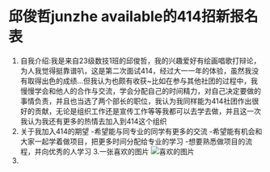 # 邱俊哲junzhe available的414招新报名表  
1. 自我介绍:我是来自23级数技1班的邱俊哲，我的兴趣爱好有绘画唱歌打辩论，为人我觉得挺靠谱叭，这是第二次面试414，经过大一一年的体验，虽然我没有取得出色的成绩...但我认为也颇有收获~比如在参与其他社团的过程中，我慢慢学会和他人的合作与交流，学会分配自己的时间精力，对自己决定要做的事情负责，并且也当选了两个部长的职位，我认为我同样能为414社团作出很好的贡献，无论是组织工作还是宣传工作等等我都可以去学去做，并且这一次我认为我还有更多的热情去加入到414这个组织
2. 关于我加入414的期望
-希望能与同专业的同学有更多的交流
-希望能有机会和大家一起学着做项目，把更多时间分配给专业的学习
-想要熟悉做项目的流程，并向优秀的人学习
3.一张喜欢的图片
 ![喜欢的图片](https://github.com/user-attachments/assets/b345bb16-50ac-494b-979e-6081d5a4806c)
4.
